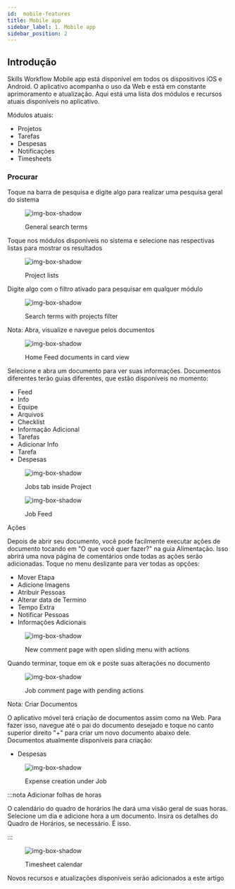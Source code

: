 ```yaml
---
id:  mobile-features
title: Mobile app 
sidebar_label: 1. Mobile app
sidebar_position: 2
---
```


## Introdução

Skills Workflow Mobile app está disponível em todos os dispositivos iOS e Android. O aplicativo acompanha o uso da Web e está em constante aprimoramento e atualização. Aqui está uma lista dos módulos e recursos atuais disponíveis no aplicativo.

Módulos atuais:

- Projetos
- Tarefas
- Despesas
- Notificações
- Timesheets

### Procurar

Toque na barra de pesquisa e digite algo para realizar uma pesquisa geral do sistema

<figure>

![img-box-shadow](/img/university/mobile/mobilefeat1.png)
<figcaption>General search terms</figcaption>
</figure>

Toque nos módulos disponíveis no sistema e selecione nas respectivas listas para mostrar os resultados

<figure>

![img-box-shadow](/img/university/mobile/mobilefeat2.png)
<figcaption>Project lists</figcaption>
</figure>

Digite algo com o filtro ativado para pesquisar em qualquer módulo
 
<figure>

![img-box-shadow](/img/university/mobile/mobilefeat3.png)
<figcaption>Search terms with projects filter</figcaption>
</figure>

Nota: Abra, visualize e navegue pelos documentos

<figure>

![img-box-shadow](/img/university/mobile/mobilefeat4.png)
<figcaption>Home Feed documents in card view</figcaption>
</figure>
Selecione e abra um documento para ver suas informações. Documentos diferentes terão guias diferentes, que estão disponíveis no momento:

- Feed
- Info
- Equipe
- Arquivos
- Checklist
- Informação Adicional
- Tarefas
- Adicionar Info
- Tarefa
- Despesas

<figure>

![img-box-shadow](/img/university/mobile/mobilefeat5.png)
<figcaption>Jobs tab inside Project</figcaption>
</figure>


<figure>

![img-box-shadow](/img/university/mobile/mobilefeat6.png)
<figcaption>Job Feed</figcaption>
</figure>

Ações

Depois de abrir seu documento, você pode facilmente executar ações de documento tocando em "O que você quer fazer?" na guia Alimentação. Isso abrirá uma nova página de comentários onde todas as ações serão adicionadas. Toque no menu deslizante para ver todas as opções:

- Mover Etapa
- Adicione Imagens
- Atribuir Pessoas
- Alterar data de Termino
- Tempo Extra
- Notificar Pessoas
- Informações Adicionais


<figure>

![img-box-shadow](/img/university/mobile/mobilefeat7.png)
<figcaption>New comment page with open sliding menu with actions</figcaption>
</figure>

Quando terminar, toque em ok e poste suas alterações no documento

<figure>

![img-box-shadow](/img/university/mobile/mobilefeat8.png)
<figcaption>Job comment page with pending actions</figcaption>
</figure>

Nota: Criar Documentos

O aplicativo móvel terá criação de documentos assim como na Web. Para fazer isso, navegue até o pai do documento desejado e toque no canto superior direito "+" para criar um novo documento abaixo dele. Documentos atualmente disponíveis para criação:

- Despesas

<figure>

![img-box-shadow](/img/university/mobile/mobilefeat9.png)
<figcaption>Expense creation under Job</figcaption>
</figure>


:::nota Adicionar folhas de horas

O calendário do quadro de horários lhe dará uma visão geral de suas horas. Selecione um dia e adicione hora a um documento. Insira os detalhes do Quadro de Horários, se necessário. É isso.

:::

<figure>

![img-box-shadow](/img/university/mobile/mobilefeat10.png)
<figcaption>Timesheet calendar</figcaption>
</figure>
Novos recursos e atualizações disponíveis serão adicionados a este artigo
